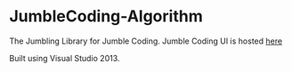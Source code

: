 JumbleCoding-Algorithm
======================

The Jumbling Library for Jumble Coding. Jumble Coding UI is hosted [here](https://github.com/IEEECS-VIT/JumbleCoding-UI)

Built using Visual Studio 2013. 
